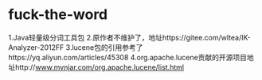 # fuck-the-word
1.Java轻量级分词工具包
2.原作者不维护了，地址https://gitee.com/wltea/IK-Analyzer-2012FF
3.lucene包的引用参考了https://yq.aliyun.com/articles/45308
4.org.apache.lucene贡献的开源项目地址http://www.mvnjar.com/org.apache.lucene/list.html

